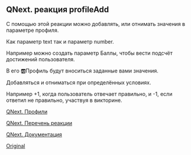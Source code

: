 ## QNext. реакция profileAdd

С помощью этой реакции можно добавлять, или отнимать значения в параметре профиля.

Как параметр text так и параметр number.

Например можно создать параметр Баллы, чтобы вести подсчёт достижений пользователя.

В его 🆎Профиль будут вноситься заданные вами значения.

Добавляться и отниматься при определённых условиях.

Например +1, когда пользователь отвечает правильно, и -1, если ответил не правильно, участвуя в викторине.



[QNext. Профили](/docs-test/ph/admin/profile-about)

[QNext. Перечень реакции](/docs-test/ph/reactions)

[QNext. Документация](/docs-test/ph)
  
[Original](https://telegra.ph/QNext-admin-reaction-profileAdd-04-28)
